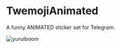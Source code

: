 # TwemojiAnimated
A funny ANIMATED sticker set for Telegram.

![yuruiboom](https://i.loli.net/2020/03/09/pQucDTIm6vHgUAZ.png)
